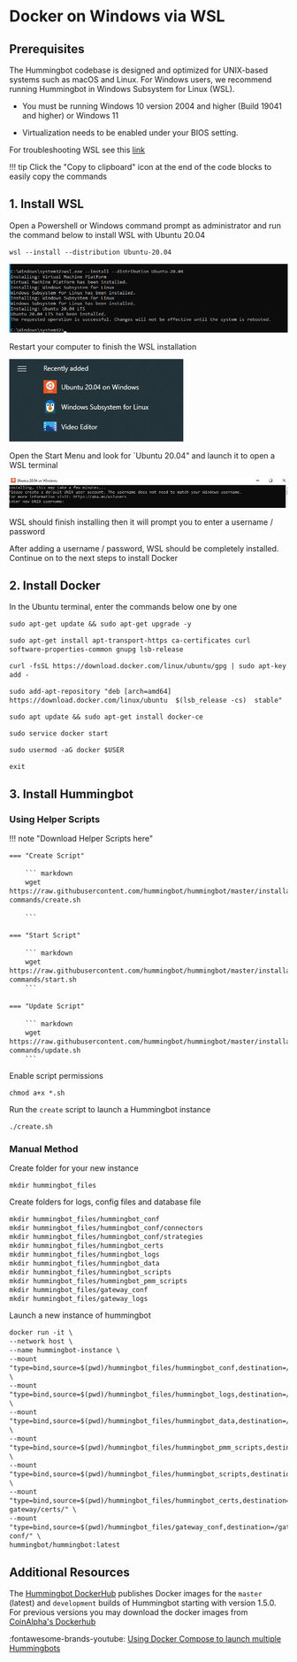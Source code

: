 # Docker on Windows via WSL

## Prerequisites

The Hummingbot codebase is designed and optimized for UNIX-based systems such as macOS and Linux. For Windows users, we recommend running Hummingbot in Windows Subsystem for Linux (WSL).

- You must be running Windows 10 version 2004 and higher (Build 19041 and higher) or Windows 11

- Virtualization needs to be enabled under your BIOS setting.

For troubleshooting WSL see this [link](https://learn.microsoft.com/en-us/windows/wsl/troubleshooting#installation-issues)

!!! tip
    Click the "Copy to clipboard" icon at the end of the code blocks to easily copy the commands

## 1. Install WSL

Open a Powershell or Windows command prompt as administrator and run the command below to install WSL with Ubuntu 20.04

```
wsl --install --distribution Ubuntu-20.04
```

![WSL install](wsl-install.jpg)

Restart your computer to finish the WSL installation

![Ubuntu](ubuntu.jpg)

Open the Start Menu and look for `Ubuntu 20.04" and launch it to open a WSL terminal

![Username prompt](wsl-username.jpg)

WSL should finish installing then it will prompt you to enter a username / password

After adding a username / password, WSL should be completely installed. Continue on to the next steps to install Docker

## 2. Install Docker

In the Ubuntu terminal, enter the commands below one by one

```
sudo apt-get update && sudo apt-get upgrade -y
```

```
sudo apt-get install apt-transport-https ca-certificates curl software-properties-common gnupg lsb-release
```

```
curl -fsSL https://download.docker.com/linux/ubuntu/gpg | sudo apt-key add -
```

```
sudo add-apt-repository "deb [arch=amd64] https://download.docker.com/linux/ubuntu  $(lsb_release -cs)  stable"
```

```
sudo apt update && sudo apt-get install docker-ce
```

```
sudo service docker start 
```

```
sudo usermod -aG docker $USER
```

```
exit
```

## 3. Install Hummingbot

### Using Helper Scripts

!!! note "Download Helper Scripts here"

    === "Create Script"

        ``` markdown
        wget https://raw.githubusercontent.com/hummingbot/hummingbot/master/installation/docker-commands/create.sh
                
        ```

    === "Start Script"

        ``` markdown
        wget https://raw.githubusercontent.com/hummingbot/hummingbot/master/installation/docker-commands/start.sh
        ```

    === "Update Script"

        ``` markdown
        wget https://raw.githubusercontent.com/hummingbot/hummingbot/master/installation/docker-commands/update.sh
        ```

Enable script permissions

```
chmod a+x *.sh
```

Run the `create` script to launch a Hummingbot instance

```
./create.sh
```

### Manual Method

Create folder for your new instance

```
mkdir hummingbot_files
```

Create folders for logs, config files and database file

```
mkdir hummingbot_files/hummingbot_conf
mkdir hummingbot_files/hummingbot_conf/connectors
mkdir hummingbot_files/hummingbot_conf/strategies
mkdir hummingbot_files/hummingbot_certs
mkdir hummingbot_files/hummingbot_logs
mkdir hummingbot_files/hummingbot_data
mkdir hummingbot_files/hummingbot_scripts
mkdir hummingbot_files/hummingbot_pmm_scripts
mkdir hummingbot_files/gateway_conf
mkdir hummingbot_files/gateway_logs
```

Launch a new instance of hummingbot

```
docker run -it \
--network host \
--name hummingbot-instance \
--mount "type=bind,source=$(pwd)/hummingbot_files/hummingbot_conf,destination=/conf/" \
--mount "type=bind,source=$(pwd)/hummingbot_files/hummingbot_logs,destination=/logs/" \
--mount "type=bind,source=$(pwd)/hummingbot_files/hummingbot_data,destination=/data/" \
--mount "type=bind,source=$(pwd)/hummingbot_files/hummingbot_pmm_scripts,destination=/pmm_scripts/" \
--mount "type=bind,source=$(pwd)/hummingbot_files/hummingbot_scripts,destination=/scripts/" \
--mount "type=bind,source=$(pwd)/hummingbot_files/hummingbot_certs,destination=/home/hummingbot/.hummingbot-gateway/certs/" \
--mount "type=bind,source=$(pwd)/hummingbot_files/gateway_conf,destination=/gateway-conf/" \
hummingbot/hummingbot:latest
```

## Additional Resources

The [Hummingbot DockerHub](https://hub.docker.com/r/hummingbot/hummingbot) publishes Docker images for the `master` (latest) and `development` builds of Hummingbot starting with version 1.5.0. For previous versions you may download the docker images from [CoinAlpha's Dockerhub](https://hub.docker.com/r/coinalpha/hummingbot)

:fontawesome-brands-youtube: [Using Docker Compose to launch multiple Hummingbots](https://www.youtube.com/watch?v=LU-4Ui-KCtY)
